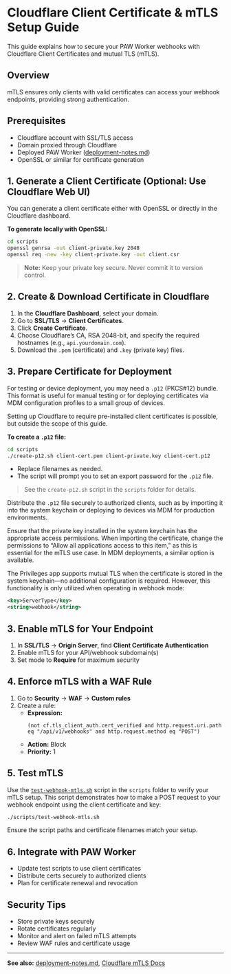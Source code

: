 # Cloudflare Client Certificate & mTLS Setup Guide

This guide explains how to secure your PAW Worker webhooks with Cloudflare Client Certificates and mutual TLS (mTLS).

## Overview

mTLS ensures only clients with valid certificates can access your webhook endpoints, providing strong authentication.

## Prerequisites

- Cloudflare account with SSL/TLS access
- Domain proxied through Cloudflare
- Deployed PAW Worker ([deployment-notes.md](deployment-notes.md))
- OpenSSL or similar for certificate generation


## 1. Generate a Client Certificate (Optional: Use Cloudflare Web UI)

You can generate a client certificate either with OpenSSL or directly in the Cloudflare dashboard.

**To generate locally with OpenSSL:**
```bash
cd scripts
openssl genrsa -out client-private.key 2048
openssl req -new -key client-private.key -out client.csr
```
> **Note:** Keep your private key secure. Never commit it to version control.

## 2. Create & Download Certificate in Cloudflare

1. In the **Cloudflare Dashboard**, select your domain.
2. Go to **SSL/TLS** → **Client Certificates**.
3. Click **Create Certificate**.
4. Choose Cloudflare’s CA, RSA 2048-bit, and specify the required hostnames (e.g., `api.yourdomain.com`).
5. Download the `.pem` (certificate) and `.key` (private key) files.

## 3. Prepare Certificate for Deployment

For testing or device deployment, you may need a `.p12` (PKCS#12) bundle. This format is useful for manual testing or for deploying certificates via MDM configuration profiles to a small group of devices.

Setting up Cloudflare to require pre-installed client certificates is possible, but outside the scope of this guide.

**To create a `.p12` file:**
```bash
cd scripts
./create-p12.sh client-cert.pem client-private.key client-cert.p12
```
- Replace filenames as needed.
- The script will prompt you to set an export password for the `.p12` file.

> See the `create-p12.sh` script in the `scripts` folder for details.

Distribute the `.p12` file securely to authorized clients, such as by importing it into the system keychain or deploying to devices via MDM for production environments.

Ensure that the private key installed in the system keychain has the appropriate access permissions. When importing the certificate, change the permissions to “Allow all applications access to this item,” as this is essential for the mTLS use case. In MDM deployments, a similar option is available.

The Privileges app supports mutual TLS when the certificate is stored in the system keychain—no additional configuration is required. However, this functionality is only utilized when operating in webhook mode:

```xml
<key>ServerType</key>
<string>webhook</string>
```


## 3. Enable mTLS for Your Endpoint

1. In **SSL/TLS** → **Origin Server**, find **Client Certificate Authentication**
2. Enable mTLS for your API/webhook subdomain(s)
3. Set mode to **Require** for maximum security

## 4. Enforce mTLS with a WAF Rule

1. Go to **Security** → **WAF** → **Custom rules**
2. Create a rule:
   - **Expression:**
     ```
     (not cf.tls_client_auth.cert_verified and http.request.uri.path eq "/api/v1/webhooks" and http.request.method eq "POST")
     ```
   - **Action:** Block
   - **Priority:** 1

  


## 5. Test mTLS

Use the [`test-webhook-mtls.sh`](./scripts/test-webhook-mtls.sh) script in the `scripts` folder to verify your mTLS setup. This script demonstrates how to make a POST request to your webhook endpoint using the client certificate and key:

```bash
./scripts/test-webhook-mtls.sh
```

Ensure the script paths and certificate filenames match your setup.


## 6. Integrate with PAW Worker

- Update test scripts to use client certificates
- Distribute certs securely to authorized clients
- Plan for certificate renewal and revocation

## Security Tips

- Store private keys securely
- Rotate certificates regularly
- Monitor and alert on failed mTLS attempts
- Review WAF rules and certificate usage

---
**See also:** [deployment-notes.md](deployment-notes.md), [Cloudflare mTLS Docs](https://developers.cloudflare.com/ssl/client-certificates/)
